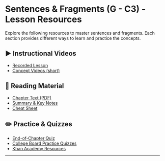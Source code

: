 # Sentences & Fragments (G - C3) - Lesson Resources

Explore the following resources to master sentences and fragments. Each section provides different ways to learn and practice the concepts.

## ▶︎ Instructional Videos

*   [Recorded Lesson](?subject=grammar&chapter=G-C3-Sentences-Fragments&type=lesson-recording)
*   [Concept Videos (short)](?subject=grammar&chapter=G-C3-Sentences-Fragments&type=concept-videos)

## 📖 Reading Material
<!-- ... other links ... -->
*   [Chapter Text (PDF)](?subject=grammar&chapter=G-C3-Sentences-Fragments&type=chapter-text)
*   [Summary & Key Notes](?subject=grammar&chapter=G-C3-Sentences-Fragments&type=notes)
*   [Cheat Sheet](?subject=grammar&chapter=G-C3-Sentences-Fragments&type=cheatsheet)

## ✏️ Practice & Quizzes
*   [End-of-Chapter Quiz](../quiz.html?quiz_name=CBQ-SQ-M&source=eoc&originSubject=grammar&originChapter=G-C3-Sentences-Fragments&originType=hub)
*   [College Board Practice Quizzes](?subject=grammar&chapter=G-C3-Sentences-Fragments&type=cb-quiz-list)
*   [Khan Academy Resources](?subject=grammar&chapter=G-C3-Sentences-Fragments&type=khan-resources)

---
